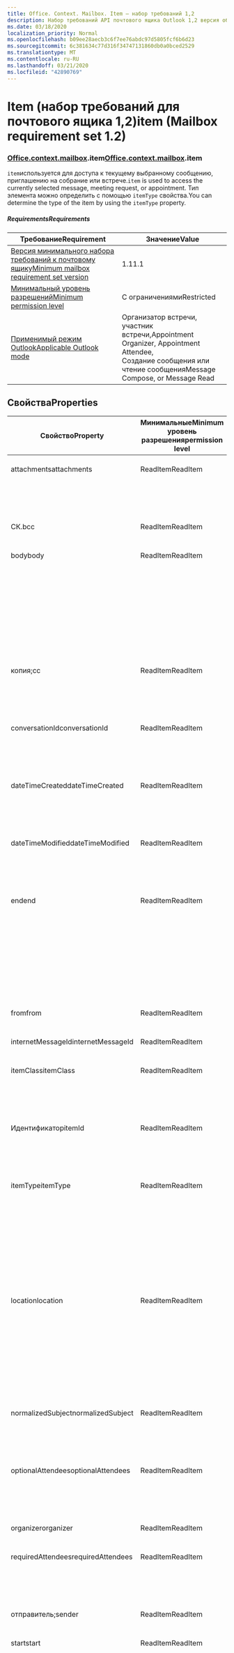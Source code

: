 ```yaml
---
title: Office. Context. Mailbox. Item — набор требований 1,2
description: Набор требований API почтового ящика Outlook 1,2 версия объектной модели элемента.
ms.date: 03/18/2020
localization_priority: Normal
ms.openlocfilehash: b09ee28aecb3c6f7ee76abdc97d5805fcf6b6d23
ms.sourcegitcommit: 6c381634c77d316f34747131860db0a0bced2529
ms.translationtype: MT
ms.contentlocale: ru-RU
ms.lasthandoff: 03/21/2020
ms.locfileid: "42890769"
---
```

# <a name="item-mailbox-requirement-set-12"></a><span data-ttu-id="65870-103">Item (набор требований для почтового ящика 1,2)</span><span class="sxs-lookup"><span data-stu-id="65870-103">item (Mailbox requirement set 1.2)</span></span>

### <a name="officecontextmailboxitem"></a><span data-ttu-id="65870-104">[Office](office.md)[.context](office.context.md)[.mailbox](office.context.mailbox.md).item</span><span class="sxs-lookup"><span data-stu-id="65870-104">[Office](office.md)[.context](office.context.md)[.mailbox](office.context.mailbox.md).item</span></span>

<span data-ttu-id="65870-105">`item`используется для доступа к текущему выбранному сообщению, приглашению на собрание или встрече.</span><span class="sxs-lookup"><span data-stu-id="65870-105">`item` is used to access the currently selected message, meeting request, or appointment.</span></span> <span data-ttu-id="65870-106">Тип элемента можно определить с помощью `itemType` свойства.</span><span class="sxs-lookup"><span data-stu-id="65870-106">You can determine the type of the item by using the `itemType` property.</span></span>

##### <a name="requirements"></a><span data-ttu-id="65870-107">Requirements</span><span class="sxs-lookup"><span data-stu-id="65870-107">Requirements</span></span>

|<span data-ttu-id="65870-108">Требование</span><span class="sxs-lookup"><span data-stu-id="65870-108">Requirement</span></span>|<span data-ttu-id="65870-109">Значение</span><span class="sxs-lookup"><span data-stu-id="65870-109">Value</span></span>|
|---|---|
|[<span data-ttu-id="65870-110">Версия минимального набора требований к почтовому ящику</span><span class="sxs-lookup"><span data-stu-id="65870-110">Minimum mailbox requirement set version</span></span>](../../requirement-sets/outlook-api-requirement-sets.md)|<span data-ttu-id="65870-111">1.1</span><span class="sxs-lookup"><span data-stu-id="65870-111">1.1</span></span>|
|[<span data-ttu-id="65870-112">Минимальный уровень разрешений</span><span class="sxs-lookup"><span data-stu-id="65870-112">Minimum permission level</span></span>](../../../outlook/understanding-outlook-add-in-permissions.md)|<span data-ttu-id="65870-113">С ограничениями</span><span class="sxs-lookup"><span data-stu-id="65870-113">Restricted</span></span>|
|[<span data-ttu-id="65870-114">Применимый режим Outlook</span><span class="sxs-lookup"><span data-stu-id="65870-114">Applicable Outlook mode</span></span>](../../../outlook/outlook-add-ins-overview.md#extension-points)|<span data-ttu-id="65870-115">Организатор встречи, участник встречи,</span><span class="sxs-lookup"><span data-stu-id="65870-115">Appointment Organizer, Appointment Attendee,</span></span><br><span data-ttu-id="65870-116">Создание сообщения или чтение сообщения</span><span class="sxs-lookup"><span data-stu-id="65870-116">Message Compose, or Message Read</span></span>|

## <a name="properties"></a><span data-ttu-id="65870-117">Свойства</span><span class="sxs-lookup"><span data-stu-id="65870-117">Properties</span></span>

| <span data-ttu-id="65870-118">Свойство</span><span class="sxs-lookup"><span data-stu-id="65870-118">Property</span></span> | <span data-ttu-id="65870-119">Минимальные</span><span class="sxs-lookup"><span data-stu-id="65870-119">Minimum</span></span><br><span data-ttu-id="65870-120">уровень разрешения</span><span class="sxs-lookup"><span data-stu-id="65870-120">permission level</span></span> | <span data-ttu-id="65870-121">Сведения по режиму</span><span class="sxs-lookup"><span data-stu-id="65870-121">Details by mode</span></span> | <span data-ttu-id="65870-122">Тип возвращаемых данных</span><span class="sxs-lookup"><span data-stu-id="65870-122">Return type</span></span> | <span data-ttu-id="65870-123">Минимальные</span><span class="sxs-lookup"><span data-stu-id="65870-123">Minimum</span></span><br><span data-ttu-id="65870-124">набор требований</span><span class="sxs-lookup"><span data-stu-id="65870-124">requirement set</span></span> |
|---|---|---|---|:---:|
| <span data-ttu-id="65870-125">attachments</span><span class="sxs-lookup"><span data-stu-id="65870-125">attachments</span></span> | <span data-ttu-id="65870-126">ReadItem</span><span class="sxs-lookup"><span data-stu-id="65870-126">ReadItem</span></span> | [<span data-ttu-id="65870-127">Участник встречи</span><span class="sxs-lookup"><span data-stu-id="65870-127">Appointment Attendee</span></span>](/javascript/api/outlook/office.appointmentread?view=outlook-js-1.2#attachments) | <span data-ttu-id="65870-128">Array.<[AttachmentDetails](/javascript/api/outlook/office.attachmentdetails)></span><span class="sxs-lookup"><span data-stu-id="65870-128">Array.<[AttachmentDetails](/javascript/api/outlook/office.attachmentdetails)></span></span> | [<span data-ttu-id="65870-129">1.1</span><span class="sxs-lookup"><span data-stu-id="65870-129">1.1</span></span>](../requirement-set-1.1/outlook-requirement-set-1.1.md) |
| | | [<span data-ttu-id="65870-130">Чтение сообщения</span><span class="sxs-lookup"><span data-stu-id="65870-130">Message Read</span></span>](/javascript/api/outlook/office.messageread?view=outlook-js-1.2#attachments) | <span data-ttu-id="65870-131">Array.<[AttachmentDetails](/javascript/api/outlook/office.attachmentdetails)></span><span class="sxs-lookup"><span data-stu-id="65870-131">Array.<[AttachmentDetails](/javascript/api/outlook/office.attachmentdetails)></span></span> | [<span data-ttu-id="65870-132">1.1</span><span class="sxs-lookup"><span data-stu-id="65870-132">1.1</span></span>](../requirement-set-1.1/outlook-requirement-set-1.1.md) |
| <span data-ttu-id="65870-133">СК.</span><span class="sxs-lookup"><span data-stu-id="65870-133">bcc</span></span> | <span data-ttu-id="65870-134">ReadItem</span><span class="sxs-lookup"><span data-stu-id="65870-134">ReadItem</span></span> | [<span data-ttu-id="65870-135">Создание сообщения</span><span class="sxs-lookup"><span data-stu-id="65870-135">Message Compose</span></span>](/javascript/api/outlook/office.messagecompose?view=outlook-js-1.2#bcc) | [<span data-ttu-id="65870-136">Получатели</span><span class="sxs-lookup"><span data-stu-id="65870-136">Recipients</span></span>](/javascript/api/outlook/office.recipients) | [<span data-ttu-id="65870-137">1.1</span><span class="sxs-lookup"><span data-stu-id="65870-137">1.1</span></span>](../requirement-set-1.1/outlook-requirement-set-1.1.md) |
| <span data-ttu-id="65870-138">body</span><span class="sxs-lookup"><span data-stu-id="65870-138">body</span></span> | <span data-ttu-id="65870-139">ReadItem</span><span class="sxs-lookup"><span data-stu-id="65870-139">ReadItem</span></span> | [<span data-ttu-id="65870-140">Организатор встречи</span><span class="sxs-lookup"><span data-stu-id="65870-140">Appointment Organizer</span></span>](/javascript/api/outlook/office.appointmentcompose?view=outlook-js-1.2#body) | [<span data-ttu-id="65870-141">Основной текст</span><span class="sxs-lookup"><span data-stu-id="65870-141">Body</span></span>](/javascript/api/outlook/office.body) | [<span data-ttu-id="65870-142">1.1</span><span class="sxs-lookup"><span data-stu-id="65870-142">1.1</span></span>](../requirement-set-1.1/outlook-requirement-set-1.1.md) |
| | | [<span data-ttu-id="65870-143">Участник встречи</span><span class="sxs-lookup"><span data-stu-id="65870-143">Appointment Attendee</span></span>](/javascript/api/outlook/office.appointmentread?view=outlook-js-1.2#body) | [<span data-ttu-id="65870-144">Основной текст</span><span class="sxs-lookup"><span data-stu-id="65870-144">Body</span></span>](/javascript/api/outlook/office.body) | [<span data-ttu-id="65870-145">1.1</span><span class="sxs-lookup"><span data-stu-id="65870-145">1.1</span></span>](../requirement-set-1.1/outlook-requirement-set-1.1.md) |
| | | [<span data-ttu-id="65870-146">Создание сообщения</span><span class="sxs-lookup"><span data-stu-id="65870-146">Message Compose</span></span>](/javascript/api/outlook/office.messagecompose?view=outlook-js-1.2#body) | [<span data-ttu-id="65870-147">Основной текст</span><span class="sxs-lookup"><span data-stu-id="65870-147">Body</span></span>](/javascript/api/outlook/office.body) | [<span data-ttu-id="65870-148">1.1</span><span class="sxs-lookup"><span data-stu-id="65870-148">1.1</span></span>](../requirement-set-1.1/outlook-requirement-set-1.1.md) |
| | | [<span data-ttu-id="65870-149">Чтение сообщения</span><span class="sxs-lookup"><span data-stu-id="65870-149">Message Read</span></span>](/javascript/api/outlook/office.messageread?view=outlook-js-1.2#body) | [<span data-ttu-id="65870-150">Основной текст</span><span class="sxs-lookup"><span data-stu-id="65870-150">Body</span></span>](/javascript/api/outlook/office.body) | [<span data-ttu-id="65870-151">1.1</span><span class="sxs-lookup"><span data-stu-id="65870-151">1.1</span></span>](../requirement-set-1.1/outlook-requirement-set-1.1.md) |
| <span data-ttu-id="65870-152">копия;</span><span class="sxs-lookup"><span data-stu-id="65870-152">cc</span></span> | <span data-ttu-id="65870-153">ReadItem</span><span class="sxs-lookup"><span data-stu-id="65870-153">ReadItem</span></span> | [<span data-ttu-id="65870-154">Создание сообщения</span><span class="sxs-lookup"><span data-stu-id="65870-154">Message Compose</span></span>](/javascript/api/outlook/office.messagecompose?view=outlook-js-1.2#cc) | [<span data-ttu-id="65870-155">Получатели</span><span class="sxs-lookup"><span data-stu-id="65870-155">Recipients</span></span>](/javascript/api/outlook/office.recipients) | [<span data-ttu-id="65870-156">1.1</span><span class="sxs-lookup"><span data-stu-id="65870-156">1.1</span></span>](../requirement-set-1.1/outlook-requirement-set-1.1.md) |
| | | [<span data-ttu-id="65870-157">Чтение сообщения</span><span class="sxs-lookup"><span data-stu-id="65870-157">Message Read</span></span>](/javascript/api/outlook/office.messageread?view=outlook-js-1.2#cc) | <span data-ttu-id="65870-158">Массив. <[EmailAddressDetails](/javascript/api/outlook/office.emailaddressdetails)></span><span class="sxs-lookup"><span data-stu-id="65870-158">Array.<[EmailAddressDetails](/javascript/api/outlook/office.emailaddressdetails)></span></span> | [<span data-ttu-id="65870-159">1.1</span><span class="sxs-lookup"><span data-stu-id="65870-159">1.1</span></span>](../requirement-set-1.1/outlook-requirement-set-1.1.md) |
| <span data-ttu-id="65870-160">conversationId</span><span class="sxs-lookup"><span data-stu-id="65870-160">conversationId</span></span> | <span data-ttu-id="65870-161">ReadItem</span><span class="sxs-lookup"><span data-stu-id="65870-161">ReadItem</span></span> | [<span data-ttu-id="65870-162">Создание сообщения</span><span class="sxs-lookup"><span data-stu-id="65870-162">Message Compose</span></span>](/javascript/api/outlook/office.messagecompose?view=outlook-js-1.2#conversationid) | <span data-ttu-id="65870-163">Строка</span><span class="sxs-lookup"><span data-stu-id="65870-163">String</span></span> | [<span data-ttu-id="65870-164">1.1</span><span class="sxs-lookup"><span data-stu-id="65870-164">1.1</span></span>](../requirement-set-1.1/outlook-requirement-set-1.1.md) |
| | | [<span data-ttu-id="65870-165">Чтение сообщения</span><span class="sxs-lookup"><span data-stu-id="65870-165">Message Read</span></span>](/javascript/api/outlook/office.messageread?view=outlook-js-1.2#conversationid) | <span data-ttu-id="65870-166">Строка</span><span class="sxs-lookup"><span data-stu-id="65870-166">String</span></span> | [<span data-ttu-id="65870-167">1.1</span><span class="sxs-lookup"><span data-stu-id="65870-167">1.1</span></span>](../requirement-set-1.1/outlook-requirement-set-1.1.md) |
| <span data-ttu-id="65870-168">dateTimeCreated</span><span class="sxs-lookup"><span data-stu-id="65870-168">dateTimeCreated</span></span> | <span data-ttu-id="65870-169">ReadItem</span><span class="sxs-lookup"><span data-stu-id="65870-169">ReadItem</span></span> | [<span data-ttu-id="65870-170">Участник встречи</span><span class="sxs-lookup"><span data-stu-id="65870-170">Appointment Attendee</span></span>](/javascript/api/outlook/office.appointmentread?view=outlook-js-1.2#datetimecreated) | <span data-ttu-id="65870-171">Дата</span><span class="sxs-lookup"><span data-stu-id="65870-171">Date</span></span> | [<span data-ttu-id="65870-172">1.1</span><span class="sxs-lookup"><span data-stu-id="65870-172">1.1</span></span>](../requirement-set-1.1/outlook-requirement-set-1.1.md) |
| | | [<span data-ttu-id="65870-173">Чтение сообщения</span><span class="sxs-lookup"><span data-stu-id="65870-173">Message Read</span></span>](/javascript/api/outlook/office.messageread?view=outlook-js-1.2#datetimecreated) | <span data-ttu-id="65870-174">Дата</span><span class="sxs-lookup"><span data-stu-id="65870-174">Date</span></span> | [<span data-ttu-id="65870-175">1.1</span><span class="sxs-lookup"><span data-stu-id="65870-175">1.1</span></span>](../requirement-set-1.1/outlook-requirement-set-1.1.md) |
| <span data-ttu-id="65870-176">dateTimeModified</span><span class="sxs-lookup"><span data-stu-id="65870-176">dateTimeModified</span></span> | <span data-ttu-id="65870-177">ReadItem</span><span class="sxs-lookup"><span data-stu-id="65870-177">ReadItem</span></span> | [<span data-ttu-id="65870-178">Участник встречи</span><span class="sxs-lookup"><span data-stu-id="65870-178">Appointment Attendee</span></span>](/javascript/api/outlook/office.appointmentread?view=outlook-js-1.2#datetimemodified) | <span data-ttu-id="65870-179">Дата</span><span class="sxs-lookup"><span data-stu-id="65870-179">Date</span></span> | [<span data-ttu-id="65870-180">1.1</span><span class="sxs-lookup"><span data-stu-id="65870-180">1.1</span></span>](../requirement-set-1.1/outlook-requirement-set-1.1.md) |
| | | [<span data-ttu-id="65870-181">Чтение сообщения</span><span class="sxs-lookup"><span data-stu-id="65870-181">Message Read</span></span>](/javascript/api/outlook/office.messageread?view=outlook-js-1.2#datetimemodified) | <span data-ttu-id="65870-182">Дата</span><span class="sxs-lookup"><span data-stu-id="65870-182">Date</span></span> | [<span data-ttu-id="65870-183">1.1</span><span class="sxs-lookup"><span data-stu-id="65870-183">1.1</span></span>](../requirement-set-1.1/outlook-requirement-set-1.1.md) |
| <span data-ttu-id="65870-184">end</span><span class="sxs-lookup"><span data-stu-id="65870-184">end</span></span> | <span data-ttu-id="65870-185">ReadItem</span><span class="sxs-lookup"><span data-stu-id="65870-185">ReadItem</span></span> | [<span data-ttu-id="65870-186">Организатор встречи</span><span class="sxs-lookup"><span data-stu-id="65870-186">Appointment Organizer</span></span>](/javascript/api/outlook/office.appointmentcompose?view=outlook-js-1.2#end) | [<span data-ttu-id="65870-187">Time</span><span class="sxs-lookup"><span data-stu-id="65870-187">Time</span></span>](/javascript/api/outlook/office.time) | [<span data-ttu-id="65870-188">1.1</span><span class="sxs-lookup"><span data-stu-id="65870-188">1.1</span></span>](../requirement-set-1.1/outlook-requirement-set-1.1.md) |
| | | [<span data-ttu-id="65870-189">Участник встречи</span><span class="sxs-lookup"><span data-stu-id="65870-189">Appointment Attendee</span></span>](/javascript/api/outlook/office.appointmentread?view=outlook-js-1.2#end) | <span data-ttu-id="65870-190">Дата</span><span class="sxs-lookup"><span data-stu-id="65870-190">Date</span></span> | [<span data-ttu-id="65870-191">1.1</span><span class="sxs-lookup"><span data-stu-id="65870-191">1.1</span></span>](../requirement-set-1.1/outlook-requirement-set-1.1.md) |
| | | [<span data-ttu-id="65870-192">Чтение сообщения</span><span class="sxs-lookup"><span data-stu-id="65870-192">Message Read</span></span>](/javascript/api/outlook/office.messageread?view=outlook-js-1.2#end)<br><span data-ttu-id="65870-193">(Приглашение на собрание)</span><span class="sxs-lookup"><span data-stu-id="65870-193">(Meeting Request)</span></span> | <span data-ttu-id="65870-194">Дата</span><span class="sxs-lookup"><span data-stu-id="65870-194">Date</span></span> | [<span data-ttu-id="65870-195">1.1</span><span class="sxs-lookup"><span data-stu-id="65870-195">1.1</span></span>](../requirement-set-1.1/outlook-requirement-set-1.1.md) |
| <span data-ttu-id="65870-196">from</span><span class="sxs-lookup"><span data-stu-id="65870-196">from</span></span> | <span data-ttu-id="65870-197">ReadItem</span><span class="sxs-lookup"><span data-stu-id="65870-197">ReadItem</span></span> | [<span data-ttu-id="65870-198">Чтение сообщения</span><span class="sxs-lookup"><span data-stu-id="65870-198">Message Read</span></span>](/javascript/api/outlook/office.messageread?view=outlook-js-1.2#from) | [<span data-ttu-id="65870-199">EmailAddressDetails</span><span class="sxs-lookup"><span data-stu-id="65870-199">EmailAddressDetails</span></span>](/javascript/api/outlook/office.emailaddressdetails) | [<span data-ttu-id="65870-200">1.1</span><span class="sxs-lookup"><span data-stu-id="65870-200">1.1</span></span>](../requirement-set-1.1/outlook-requirement-set-1.1.md) |
| <span data-ttu-id="65870-201">internetMessageId</span><span class="sxs-lookup"><span data-stu-id="65870-201">internetMessageId</span></span> | <span data-ttu-id="65870-202">ReadItem</span><span class="sxs-lookup"><span data-stu-id="65870-202">ReadItem</span></span> | [<span data-ttu-id="65870-203">Чтение сообщения</span><span class="sxs-lookup"><span data-stu-id="65870-203">Message Read</span></span>](/javascript/api/outlook/office.messageread?view=outlook-js-1.2#internetmessageid) | <span data-ttu-id="65870-204">Строка</span><span class="sxs-lookup"><span data-stu-id="65870-204">String</span></span> | [<span data-ttu-id="65870-205">1.1</span><span class="sxs-lookup"><span data-stu-id="65870-205">1.1</span></span>](../requirement-set-1.1/outlook-requirement-set-1.1.md) |
| <span data-ttu-id="65870-206">itemClass</span><span class="sxs-lookup"><span data-stu-id="65870-206">itemClass</span></span> | <span data-ttu-id="65870-207">ReadItem</span><span class="sxs-lookup"><span data-stu-id="65870-207">ReadItem</span></span> | [<span data-ttu-id="65870-208">Участник встречи</span><span class="sxs-lookup"><span data-stu-id="65870-208">Appointment Attendee</span></span>](/javascript/api/outlook/office.appointmentread?view=outlook-js-1.2#itemclass) | <span data-ttu-id="65870-209">Строка</span><span class="sxs-lookup"><span data-stu-id="65870-209">String</span></span> | [<span data-ttu-id="65870-210">1.1</span><span class="sxs-lookup"><span data-stu-id="65870-210">1.1</span></span>](../requirement-set-1.1/outlook-requirement-set-1.1.md) |
| | | [<span data-ttu-id="65870-211">Чтение сообщения</span><span class="sxs-lookup"><span data-stu-id="65870-211">Message Read</span></span>](/javascript/api/outlook/office.messageread?view=outlook-js-1.2#itemclass) | <span data-ttu-id="65870-212">Строка</span><span class="sxs-lookup"><span data-stu-id="65870-212">String</span></span> | [<span data-ttu-id="65870-213">1.1</span><span class="sxs-lookup"><span data-stu-id="65870-213">1.1</span></span>](../requirement-set-1.1/outlook-requirement-set-1.1.md) |
| <span data-ttu-id="65870-214">Идентификатор</span><span class="sxs-lookup"><span data-stu-id="65870-214">itemId</span></span> | <span data-ttu-id="65870-215">ReadItem</span><span class="sxs-lookup"><span data-stu-id="65870-215">ReadItem</span></span> | [<span data-ttu-id="65870-216">Участник встречи</span><span class="sxs-lookup"><span data-stu-id="65870-216">Appointment Attendee</span></span>](/javascript/api/outlook/office.appointmentread?view=outlook-js-1.2#itemid) | <span data-ttu-id="65870-217">Строка</span><span class="sxs-lookup"><span data-stu-id="65870-217">String</span></span> | [<span data-ttu-id="65870-218">1.1</span><span class="sxs-lookup"><span data-stu-id="65870-218">1.1</span></span>](../requirement-set-1.1/outlook-requirement-set-1.1.md) |
| | | [<span data-ttu-id="65870-219">Чтение сообщения</span><span class="sxs-lookup"><span data-stu-id="65870-219">Message Read</span></span>](/javascript/api/outlook/office.messageread?view=outlook-js-1.2#itemid) | <span data-ttu-id="65870-220">Строка</span><span class="sxs-lookup"><span data-stu-id="65870-220">String</span></span> | [<span data-ttu-id="65870-221">1.1</span><span class="sxs-lookup"><span data-stu-id="65870-221">1.1</span></span>](../requirement-set-1.1/outlook-requirement-set-1.1.md) |
| <span data-ttu-id="65870-222">itemType</span><span class="sxs-lookup"><span data-stu-id="65870-222">itemType</span></span> | <span data-ttu-id="65870-223">ReadItem</span><span class="sxs-lookup"><span data-stu-id="65870-223">ReadItem</span></span> | [<span data-ttu-id="65870-224">Организатор встречи</span><span class="sxs-lookup"><span data-stu-id="65870-224">Appointment Organizer</span></span>](/javascript/api/outlook/office.appointmentcompose?view=outlook-js-1.2#itemtype) | [<span data-ttu-id="65870-225">MailboxEnums. ItemType</span><span class="sxs-lookup"><span data-stu-id="65870-225">MailboxEnums.ItemType</span></span>](/javascript/api/outlook/office.mailboxenums.itemtype) | [<span data-ttu-id="65870-226">1.1</span><span class="sxs-lookup"><span data-stu-id="65870-226">1.1</span></span>](../requirement-set-1.1/outlook-requirement-set-1.1.md) |
| | | [<span data-ttu-id="65870-227">Участник встречи</span><span class="sxs-lookup"><span data-stu-id="65870-227">Appointment Attendee</span></span>](/javascript/api/outlook/office.appointmentread?view=outlook-js-1.2#itemtype) | [<span data-ttu-id="65870-228">MailboxEnums. ItemType</span><span class="sxs-lookup"><span data-stu-id="65870-228">MailboxEnums.ItemType</span></span>](/javascript/api/outlook/office.mailboxenums.itemtype) | [<span data-ttu-id="65870-229">1.1</span><span class="sxs-lookup"><span data-stu-id="65870-229">1.1</span></span>](../requirement-set-1.1/outlook-requirement-set-1.1.md) |
| | | [<span data-ttu-id="65870-230">Создание сообщения</span><span class="sxs-lookup"><span data-stu-id="65870-230">Message Compose</span></span>](/javascript/api/outlook/office.messagecompose?view=outlook-js-1.2#itemtype) | [<span data-ttu-id="65870-231">MailboxEnums. ItemType</span><span class="sxs-lookup"><span data-stu-id="65870-231">MailboxEnums.ItemType</span></span>](/javascript/api/outlook/office.mailboxenums.itemtype) | [<span data-ttu-id="65870-232">1.1</span><span class="sxs-lookup"><span data-stu-id="65870-232">1.1</span></span>](../requirement-set-1.1/outlook-requirement-set-1.1.md) |
| | | [<span data-ttu-id="65870-233">Чтение сообщения</span><span class="sxs-lookup"><span data-stu-id="65870-233">Message Read</span></span>](/javascript/api/outlook/office.messageread?view=outlook-js-1.2#itemtype) | [<span data-ttu-id="65870-234">MailboxEnums. ItemType</span><span class="sxs-lookup"><span data-stu-id="65870-234">MailboxEnums.ItemType</span></span>](/javascript/api/outlook/office.mailboxenums.itemtype) | [<span data-ttu-id="65870-235">1.1</span><span class="sxs-lookup"><span data-stu-id="65870-235">1.1</span></span>](../requirement-set-1.1/outlook-requirement-set-1.1.md) |
| <span data-ttu-id="65870-236">location</span><span class="sxs-lookup"><span data-stu-id="65870-236">location</span></span> | <span data-ttu-id="65870-237">ReadItem</span><span class="sxs-lookup"><span data-stu-id="65870-237">ReadItem</span></span> | [<span data-ttu-id="65870-238">Организатор встречи</span><span class="sxs-lookup"><span data-stu-id="65870-238">Appointment Organizer</span></span>](/javascript/api/outlook/office.appointmentcompose?view=outlook-js-1.2#location) | [<span data-ttu-id="65870-239">Location</span><span class="sxs-lookup"><span data-stu-id="65870-239">Location</span></span>](/javascript/api/outlook/office.location) | [<span data-ttu-id="65870-240">1.1</span><span class="sxs-lookup"><span data-stu-id="65870-240">1.1</span></span>](../requirement-set-1.1/outlook-requirement-set-1.1.md) |
| | | [<span data-ttu-id="65870-241">Участник встречи</span><span class="sxs-lookup"><span data-stu-id="65870-241">Appointment Attendee</span></span>](/javascript/api/outlook/office.appointmentread?view=outlook-js-1.2#location) | <span data-ttu-id="65870-242">Строка</span><span class="sxs-lookup"><span data-stu-id="65870-242">String</span></span> | [<span data-ttu-id="65870-243">1.1</span><span class="sxs-lookup"><span data-stu-id="65870-243">1.1</span></span>](../requirement-set-1.1/outlook-requirement-set-1.1.md) |
| | | [<span data-ttu-id="65870-244">Чтение сообщения</span><span class="sxs-lookup"><span data-stu-id="65870-244">Message Read</span></span>](/javascript/api/outlook/office.messageread?view=outlook-js-1.2#location)<br><span data-ttu-id="65870-245">(Приглашение на собрание)</span><span class="sxs-lookup"><span data-stu-id="65870-245">(Meeting Request)</span></span> | <span data-ttu-id="65870-246">Строка</span><span class="sxs-lookup"><span data-stu-id="65870-246">String</span></span> | [<span data-ttu-id="65870-247">1.1</span><span class="sxs-lookup"><span data-stu-id="65870-247">1.1</span></span>](../requirement-set-1.1/outlook-requirement-set-1.1.md) |
| <span data-ttu-id="65870-248">normalizedSubject</span><span class="sxs-lookup"><span data-stu-id="65870-248">normalizedSubject</span></span> | <span data-ttu-id="65870-249">ReadItem</span><span class="sxs-lookup"><span data-stu-id="65870-249">ReadItem</span></span> | [<span data-ttu-id="65870-250">Участник встречи</span><span class="sxs-lookup"><span data-stu-id="65870-250">Appointment Attendee</span></span>](/javascript/api/outlook/office.appointmentread?view=outlook-js-1.2#normalizedsubject) | <span data-ttu-id="65870-251">Строка</span><span class="sxs-lookup"><span data-stu-id="65870-251">String</span></span> | [<span data-ttu-id="65870-252">1.1</span><span class="sxs-lookup"><span data-stu-id="65870-252">1.1</span></span>](../requirement-set-1.1/outlook-requirement-set-1.1.md) |
| | | [<span data-ttu-id="65870-253">Чтение сообщения</span><span class="sxs-lookup"><span data-stu-id="65870-253">Message Read</span></span>](/javascript/api/outlook/office.messageread?view=outlook-js-1.2#normalizedsubject) | <span data-ttu-id="65870-254">Строка</span><span class="sxs-lookup"><span data-stu-id="65870-254">String</span></span> | [<span data-ttu-id="65870-255">1.1</span><span class="sxs-lookup"><span data-stu-id="65870-255">1.1</span></span>](../requirement-set-1.1/outlook-requirement-set-1.1.md) |
| <span data-ttu-id="65870-256">optionalAttendees</span><span class="sxs-lookup"><span data-stu-id="65870-256">optionalAttendees</span></span> | <span data-ttu-id="65870-257">ReadItem</span><span class="sxs-lookup"><span data-stu-id="65870-257">ReadItem</span></span> | [<span data-ttu-id="65870-258">Организатор встречи</span><span class="sxs-lookup"><span data-stu-id="65870-258">Appointment Organizer</span></span>](/javascript/api/outlook/office.appointmentcompose?view=outlook-js-1.2#optionalattendees) | [<span data-ttu-id="65870-259">Получатели</span><span class="sxs-lookup"><span data-stu-id="65870-259">Recipients</span></span>](/javascript/api/outlook/office.recipients) | [<span data-ttu-id="65870-260">1.1</span><span class="sxs-lookup"><span data-stu-id="65870-260">1.1</span></span>](../requirement-set-1.1/outlook-requirement-set-1.1.md) |
| | | [<span data-ttu-id="65870-261">Участник встречи</span><span class="sxs-lookup"><span data-stu-id="65870-261">Appointment Attendee</span></span>](/javascript/api/outlook/office.appointmentread?view=outlook-js-1.2#optionalattendees) | <span data-ttu-id="65870-262">Массив. <[EmailAddressDetails](/javascript/api/outlook/office.emailaddressdetails)></span><span class="sxs-lookup"><span data-stu-id="65870-262">Array.<[EmailAddressDetails](/javascript/api/outlook/office.emailaddressdetails)></span></span> | [<span data-ttu-id="65870-263">1.1</span><span class="sxs-lookup"><span data-stu-id="65870-263">1.1</span></span>](../requirement-set-1.1/outlook-requirement-set-1.1.md) |
| <span data-ttu-id="65870-264">organizer</span><span class="sxs-lookup"><span data-stu-id="65870-264">organizer</span></span> | <span data-ttu-id="65870-265">ReadItem</span><span class="sxs-lookup"><span data-stu-id="65870-265">ReadItem</span></span> | [<span data-ttu-id="65870-266">Участник встречи</span><span class="sxs-lookup"><span data-stu-id="65870-266">Appointment Attendee</span></span>](/javascript/api/outlook/office.appointmentread?view=outlook-js-1.2#organizer) | [<span data-ttu-id="65870-267">EmailAddressDetails</span><span class="sxs-lookup"><span data-stu-id="65870-267">EmailAddressDetails</span></span>](/javascript/api/outlook/office.emailaddressdetails) | [<span data-ttu-id="65870-268">1.1</span><span class="sxs-lookup"><span data-stu-id="65870-268">1.1</span></span>](../requirement-set-1.1/outlook-requirement-set-1.1.md) |
| <span data-ttu-id="65870-269">requiredAttendees</span><span class="sxs-lookup"><span data-stu-id="65870-269">requiredAttendees</span></span> | <span data-ttu-id="65870-270">ReadItem</span><span class="sxs-lookup"><span data-stu-id="65870-270">ReadItem</span></span> | [<span data-ttu-id="65870-271">Организатор встречи</span><span class="sxs-lookup"><span data-stu-id="65870-271">Appointment Organizer</span></span>](/javascript/api/outlook/office.appointmentcompose?view=outlook-js-1.2#requiredattendees) | [<span data-ttu-id="65870-272">Получатели</span><span class="sxs-lookup"><span data-stu-id="65870-272">Recipients</span></span>](/javascript/api/outlook/office.recipients) | [<span data-ttu-id="65870-273">1.1</span><span class="sxs-lookup"><span data-stu-id="65870-273">1.1</span></span>](../requirement-set-1.1/outlook-requirement-set-1.1.md) |
| | | [<span data-ttu-id="65870-274">Участник встречи</span><span class="sxs-lookup"><span data-stu-id="65870-274">Appointment Attendee</span></span>](/javascript/api/outlook/office.appointmentread?view=outlook-js-1.2#requiredattendees) | <span data-ttu-id="65870-275">Массив. <[EmailAddressDetails](/javascript/api/outlook/office.emailaddressdetails)></span><span class="sxs-lookup"><span data-stu-id="65870-275">Array.<[EmailAddressDetails](/javascript/api/outlook/office.emailaddressdetails)></span></span> | [<span data-ttu-id="65870-276">1.1</span><span class="sxs-lookup"><span data-stu-id="65870-276">1.1</span></span>](../requirement-set-1.1/outlook-requirement-set-1.1.md) |
| <span data-ttu-id="65870-277">отправитель;</span><span class="sxs-lookup"><span data-stu-id="65870-277">sender</span></span> | <span data-ttu-id="65870-278">ReadItem</span><span class="sxs-lookup"><span data-stu-id="65870-278">ReadItem</span></span> | [<span data-ttu-id="65870-279">Чтение сообщения</span><span class="sxs-lookup"><span data-stu-id="65870-279">Message Read</span></span>](/javascript/api/outlook/office.messageread?view=outlook-js-1.2#sender) | [<span data-ttu-id="65870-280">EmailAddressDetails</span><span class="sxs-lookup"><span data-stu-id="65870-280">EmailAddressDetails</span></span>](/javascript/api/outlook/office.emailaddressdetails) | [<span data-ttu-id="65870-281">1.1</span><span class="sxs-lookup"><span data-stu-id="65870-281">1.1</span></span>](../requirement-set-1.1/outlook-requirement-set-1.1.md) |
| <span data-ttu-id="65870-282">start</span><span class="sxs-lookup"><span data-stu-id="65870-282">start</span></span> | <span data-ttu-id="65870-283">ReadItem</span><span class="sxs-lookup"><span data-stu-id="65870-283">ReadItem</span></span> | [<span data-ttu-id="65870-284">Организатор встречи</span><span class="sxs-lookup"><span data-stu-id="65870-284">Appointment Organizer</span></span>](/javascript/api/outlook/office.appointmentcompose?view=outlook-js-1.2#start) | [<span data-ttu-id="65870-285">Time</span><span class="sxs-lookup"><span data-stu-id="65870-285">Time</span></span>](/javascript/api/outlook/office.time) | [<span data-ttu-id="65870-286">1.1</span><span class="sxs-lookup"><span data-stu-id="65870-286">1.1</span></span>](../requirement-set-1.1/outlook-requirement-set-1.1.md) |
| | | [<span data-ttu-id="65870-287">Участник встречи</span><span class="sxs-lookup"><span data-stu-id="65870-287">Appointment Attendee</span></span>](/javascript/api/outlook/office.appointmentread?view=outlook-js-1.2#start) | <span data-ttu-id="65870-288">Дата</span><span class="sxs-lookup"><span data-stu-id="65870-288">Date</span></span> | [<span data-ttu-id="65870-289">1.1</span><span class="sxs-lookup"><span data-stu-id="65870-289">1.1</span></span>](../requirement-set-1.1/outlook-requirement-set-1.1.md) |
| | | [<span data-ttu-id="65870-290">Чтение сообщения</span><span class="sxs-lookup"><span data-stu-id="65870-290">Message Read</span></span>](/javascript/api/outlook/office.messageread?view=outlook-js-1.2#start)<br><span data-ttu-id="65870-291">(Приглашение на собрание)</span><span class="sxs-lookup"><span data-stu-id="65870-291">(Meeting Request)</span></span> | <span data-ttu-id="65870-292">Дата</span><span class="sxs-lookup"><span data-stu-id="65870-292">Date</span></span> | [<span data-ttu-id="65870-293">1.1</span><span class="sxs-lookup"><span data-stu-id="65870-293">1.1</span></span>](../requirement-set-1.1/outlook-requirement-set-1.1.md) |
| <span data-ttu-id="65870-294">subject</span><span class="sxs-lookup"><span data-stu-id="65870-294">subject</span></span> | <span data-ttu-id="65870-295">ReadItem</span><span class="sxs-lookup"><span data-stu-id="65870-295">ReadItem</span></span> | [<span data-ttu-id="65870-296">Организатор встречи</span><span class="sxs-lookup"><span data-stu-id="65870-296">Appointment Organizer</span></span>](/javascript/api/outlook/office.appointmentcompose?view=outlook-js-1.2#subject) | [<span data-ttu-id="65870-297">Тема</span><span class="sxs-lookup"><span data-stu-id="65870-297">Subject</span></span>](/javascript/api/outlook/office.subject) | [<span data-ttu-id="65870-298">1.1</span><span class="sxs-lookup"><span data-stu-id="65870-298">1.1</span></span>](../requirement-set-1.1/outlook-requirement-set-1.1.md) |
| | | [<span data-ttu-id="65870-299">Участник встречи</span><span class="sxs-lookup"><span data-stu-id="65870-299">Appointment Attendee</span></span>](/javascript/api/outlook/office.appointmentread?view=outlook-js-1.2#subject) | <span data-ttu-id="65870-300">Строка</span><span class="sxs-lookup"><span data-stu-id="65870-300">String</span></span> | [<span data-ttu-id="65870-301">1.1</span><span class="sxs-lookup"><span data-stu-id="65870-301">1.1</span></span>](../requirement-set-1.1/outlook-requirement-set-1.1.md) |
| | | [<span data-ttu-id="65870-302">Создание сообщения</span><span class="sxs-lookup"><span data-stu-id="65870-302">Message Compose</span></span>](/javascript/api/outlook/office.messagecompose?view=outlook-js-1.2#subject) | [<span data-ttu-id="65870-303">Тема</span><span class="sxs-lookup"><span data-stu-id="65870-303">Subject</span></span>](/javascript/api/outlook/office.subject) | [<span data-ttu-id="65870-304">1.1</span><span class="sxs-lookup"><span data-stu-id="65870-304">1.1</span></span>](../requirement-set-1.1/outlook-requirement-set-1.1.md) |
| | | [<span data-ttu-id="65870-305">Чтение сообщения</span><span class="sxs-lookup"><span data-stu-id="65870-305">Message Read</span></span>](/javascript/api/outlook/office.messageread?view=outlook-js-1.2#subject) | <span data-ttu-id="65870-306">Строка</span><span class="sxs-lookup"><span data-stu-id="65870-306">String</span></span> | [<span data-ttu-id="65870-307">1.1</span><span class="sxs-lookup"><span data-stu-id="65870-307">1.1</span></span>](../requirement-set-1.1/outlook-requirement-set-1.1.md) |
| <span data-ttu-id="65870-308">to</span><span class="sxs-lookup"><span data-stu-id="65870-308">to</span></span> | <span data-ttu-id="65870-309">ReadItem</span><span class="sxs-lookup"><span data-stu-id="65870-309">ReadItem</span></span> | [<span data-ttu-id="65870-310">Создание сообщения</span><span class="sxs-lookup"><span data-stu-id="65870-310">Message Compose</span></span>](/javascript/api/outlook/office.messagecompose?view=outlook-js-1.2#to) | [<span data-ttu-id="65870-311">Получатели</span><span class="sxs-lookup"><span data-stu-id="65870-311">Recipients</span></span>](/javascript/api/outlook/office.recipients) | [<span data-ttu-id="65870-312">1.1</span><span class="sxs-lookup"><span data-stu-id="65870-312">1.1</span></span>](../requirement-set-1.1/outlook-requirement-set-1.1.md) |
| | | [<span data-ttu-id="65870-313">Чтение сообщения</span><span class="sxs-lookup"><span data-stu-id="65870-313">Message Read</span></span>](/javascript/api/outlook/office.messageread?view=outlook-js-1.2#to) | <span data-ttu-id="65870-314">Массив. <[EmailAddressDetails](/javascript/api/outlook/office.emailaddressdetails)></span><span class="sxs-lookup"><span data-stu-id="65870-314">Array.<[EmailAddressDetails](/javascript/api/outlook/office.emailaddressdetails)></span></span> | [<span data-ttu-id="65870-315">1.1</span><span class="sxs-lookup"><span data-stu-id="65870-315">1.1</span></span>](../requirement-set-1.1/outlook-requirement-set-1.1.md) |

## <a name="methods"></a><span data-ttu-id="65870-316">Методы</span><span class="sxs-lookup"><span data-stu-id="65870-316">Methods</span></span>

| <span data-ttu-id="65870-317">Метод</span><span class="sxs-lookup"><span data-stu-id="65870-317">Method</span></span> | <span data-ttu-id="65870-318">Минимальные</span><span class="sxs-lookup"><span data-stu-id="65870-318">Minimum</span></span><br><span data-ttu-id="65870-319">уровень разрешения</span><span class="sxs-lookup"><span data-stu-id="65870-319">permission level</span></span> | <span data-ttu-id="65870-320">Сведения по режиму</span><span class="sxs-lookup"><span data-stu-id="65870-320">Details by mode</span></span> | <span data-ttu-id="65870-321">Минимальные</span><span class="sxs-lookup"><span data-stu-id="65870-321">Minimum</span></span><br><span data-ttu-id="65870-322">набор требований</span><span class="sxs-lookup"><span data-stu-id="65870-322">requirement set</span></span> |
|---|---|---|:---:|
| <span data-ttu-id="65870-323">addFileAttachmentAsync(uri, attachmentName, [options], [callback])</span><span class="sxs-lookup"><span data-stu-id="65870-323">addFileAttachmentAsync(uri, attachmentName, [options], [callback])</span></span> | <span data-ttu-id="65870-324">ReadWriteItem</span><span class="sxs-lookup"><span data-stu-id="65870-324">ReadWriteItem</span></span> | [<span data-ttu-id="65870-325">Организатор встречи</span><span class="sxs-lookup"><span data-stu-id="65870-325">Appointment Organizer</span></span>](/javascript/api/outlook/office.appointmentcompose?view=outlook-js-1.2#addfileattachmentasync-uri--attachmentname--options--callback-) | [<span data-ttu-id="65870-326">1.1</span><span class="sxs-lookup"><span data-stu-id="65870-326">1.1</span></span>](../requirement-set-1.1/outlook-requirement-set-1.1.md) |
| | | [<span data-ttu-id="65870-327">Создание сообщения</span><span class="sxs-lookup"><span data-stu-id="65870-327">Message Compose</span></span>](/javascript/api/outlook/office.messagecompose?view=outlook-js-1.2#addfileattachmentasync-uri--attachmentname--options--callback-) | [<span data-ttu-id="65870-328">1.1</span><span class="sxs-lookup"><span data-stu-id="65870-328">1.1</span></span>](../requirement-set-1.1/outlook-requirement-set-1.1.md) |
| <span data-ttu-id="65870-329">addItemAttachmentAsync(itemId, attachmentName, [options], [callback])</span><span class="sxs-lookup"><span data-stu-id="65870-329">addItemAttachmentAsync(itemId, attachmentName, [options], [callback])</span></span> | <span data-ttu-id="65870-330">ReadWriteItem</span><span class="sxs-lookup"><span data-stu-id="65870-330">ReadWriteItem</span></span> | [<span data-ttu-id="65870-331">Организатор встречи</span><span class="sxs-lookup"><span data-stu-id="65870-331">Appointment Organizer</span></span>](/javascript/api/outlook/office.appointmentcompose?view=outlook-js-1.2#additemattachmentasync-itemid--attachmentname--options--callback-) | [<span data-ttu-id="65870-332">1.1</span><span class="sxs-lookup"><span data-stu-id="65870-332">1.1</span></span>](../requirement-set-1.1/outlook-requirement-set-1.1.md) |
| | | [<span data-ttu-id="65870-333">Создание сообщения</span><span class="sxs-lookup"><span data-stu-id="65870-333">Message Compose</span></span>](/javascript/api/outlook/office.messagecompose?view=outlook-js-1.2#additemattachmentasync-itemid--attachmentname--options--callback-) | [<span data-ttu-id="65870-334">1.1</span><span class="sxs-lookup"><span data-stu-id="65870-334">1.1</span></span>](../requirement-set-1.1/outlook-requirement-set-1.1.md) |
| <span data-ttu-id="65870-335">displayReplyAllForm(formData)</span><span class="sxs-lookup"><span data-stu-id="65870-335">displayReplyAllForm(formData)</span></span> | <span data-ttu-id="65870-336">ReadItem</span><span class="sxs-lookup"><span data-stu-id="65870-336">ReadItem</span></span> | [<span data-ttu-id="65870-337">Участник встречи</span><span class="sxs-lookup"><span data-stu-id="65870-337">Appointment Attendee</span></span>](/javascript/api/outlook/office.appointmentread?view=outlook-js-1.2#displayreplyallform-formdata-) | [<span data-ttu-id="65870-338">1.1</span><span class="sxs-lookup"><span data-stu-id="65870-338">1.1</span></span>](../requirement-set-1.1/outlook-requirement-set-1.1.md) |
| | | [<span data-ttu-id="65870-339">Чтение сообщения</span><span class="sxs-lookup"><span data-stu-id="65870-339">Message Read</span></span>](/javascript/api/outlook/office.messageread?view=outlook-js-1.2#displayreplyallform-formdata-) | [<span data-ttu-id="65870-340">1.1</span><span class="sxs-lookup"><span data-stu-id="65870-340">1.1</span></span>](../requirement-set-1.1/outlook-requirement-set-1.1.md) |
| <span data-ttu-id="65870-341">displayReplyForm(formData)</span><span class="sxs-lookup"><span data-stu-id="65870-341">displayReplyForm(formData)</span></span> | <span data-ttu-id="65870-342">ReadItem</span><span class="sxs-lookup"><span data-stu-id="65870-342">ReadItem</span></span> | [<span data-ttu-id="65870-343">Участник встречи</span><span class="sxs-lookup"><span data-stu-id="65870-343">Appointment Attendee</span></span>](/javascript/api/outlook/office.appointmentread?view=outlook-js-1.2#displayreplyform-formdata-) | [<span data-ttu-id="65870-344">1.1</span><span class="sxs-lookup"><span data-stu-id="65870-344">1.1</span></span>](../requirement-set-1.1/outlook-requirement-set-1.1.md) |
| | | [<span data-ttu-id="65870-345">Чтение сообщения</span><span class="sxs-lookup"><span data-stu-id="65870-345">Message Read</span></span>](/javascript/api/outlook/office.messageread?view=outlook-js-1.2#displayreplyform-formdata-) | [<span data-ttu-id="65870-346">1.1</span><span class="sxs-lookup"><span data-stu-id="65870-346">1.1</span></span>](../requirement-set-1.1/outlook-requirement-set-1.1.md) |
| <span data-ttu-id="65870-347">Entities ()</span><span class="sxs-lookup"><span data-stu-id="65870-347">getEntities()</span></span> | <span data-ttu-id="65870-348">ReadItem</span><span class="sxs-lookup"><span data-stu-id="65870-348">ReadItem</span></span> | [<span data-ttu-id="65870-349">Участник встречи</span><span class="sxs-lookup"><span data-stu-id="65870-349">Appointment Attendee</span></span>](/javascript/api/outlook/office.appointmentread?view=outlook-js-1.2#getentities--) | [<span data-ttu-id="65870-350">1.1</span><span class="sxs-lookup"><span data-stu-id="65870-350">1.1</span></span>](../requirement-set-1.1/outlook-requirement-set-1.1.md) |
| | | [<span data-ttu-id="65870-351">Чтение сообщения</span><span class="sxs-lookup"><span data-stu-id="65870-351">Message Read</span></span>](/javascript/api/outlook/office.messageread?view=outlook-js-1.2#getentities--) | [<span data-ttu-id="65870-352">1.1</span><span class="sxs-lookup"><span data-stu-id="65870-352">1.1</span></span>](../requirement-set-1.1/outlook-requirement-set-1.1.md) |
| <span data-ttu-id="65870-353">getEntitiesByType (entityType)</span><span class="sxs-lookup"><span data-stu-id="65870-353">getEntitiesByType(entityType)</span></span> | <span data-ttu-id="65870-354">Restricted</span><span class="sxs-lookup"><span data-stu-id="65870-354">Restricted</span></span> | [<span data-ttu-id="65870-355">Участник встречи</span><span class="sxs-lookup"><span data-stu-id="65870-355">Appointment Attendee</span></span>](/javascript/api/outlook/office.appointmentread?view=outlook-js-1.2#getentitiesbytype-entitytype-) | [<span data-ttu-id="65870-356">1.1</span><span class="sxs-lookup"><span data-stu-id="65870-356">1.1</span></span>](../requirement-set-1.1/outlook-requirement-set-1.1.md) |
| | | [<span data-ttu-id="65870-357">Чтение сообщения</span><span class="sxs-lookup"><span data-stu-id="65870-357">Message Read</span></span>](/javascript/api/outlook/office.messageread?view=outlook-js-1.2#getentitiesbytype-entitytype-) | [<span data-ttu-id="65870-358">1.1</span><span class="sxs-lookup"><span data-stu-id="65870-358">1.1</span></span>](../requirement-set-1.1/outlook-requirement-set-1.1.md) |
| <span data-ttu-id="65870-359">getFilteredEntitiesByName (имя)</span><span class="sxs-lookup"><span data-stu-id="65870-359">getFilteredEntitiesByName(name)</span></span> | <span data-ttu-id="65870-360">ReadItem</span><span class="sxs-lookup"><span data-stu-id="65870-360">ReadItem</span></span> | [<span data-ttu-id="65870-361">Участник встречи</span><span class="sxs-lookup"><span data-stu-id="65870-361">Appointment Attendee</span></span>](/javascript/api/outlook/office.appointmentread?view=outlook-js-1.2#getfilteredentitiesbyname-name-) | [<span data-ttu-id="65870-362">1.1</span><span class="sxs-lookup"><span data-stu-id="65870-362">1.1</span></span>](../requirement-set-1.1/outlook-requirement-set-1.1.md) |
| | | [<span data-ttu-id="65870-363">Чтение сообщения</span><span class="sxs-lookup"><span data-stu-id="65870-363">Message Read</span></span>](/javascript/api/outlook/office.messageread?view=outlook-js-1.2#getfilteredentitiesbyname-name-) | [<span data-ttu-id="65870-364">1.1</span><span class="sxs-lookup"><span data-stu-id="65870-364">1.1</span></span>](../requirement-set-1.1/outlook-requirement-set-1.1.md) |
| <span data-ttu-id="65870-365">getRegExMatches ()</span><span class="sxs-lookup"><span data-stu-id="65870-365">getRegExMatches()</span></span> | <span data-ttu-id="65870-366">ReadItem</span><span class="sxs-lookup"><span data-stu-id="65870-366">ReadItem</span></span> | [<span data-ttu-id="65870-367">Участник встречи</span><span class="sxs-lookup"><span data-stu-id="65870-367">Appointment Attendee</span></span>](/javascript/api/outlook/office.appointmentread?view=outlook-js-1.2#getregexmatches--) | [<span data-ttu-id="65870-368">1.1</span><span class="sxs-lookup"><span data-stu-id="65870-368">1.1</span></span>](../requirement-set-1.1/outlook-requirement-set-1.1.md) |
| | | [<span data-ttu-id="65870-369">Чтение сообщения</span><span class="sxs-lookup"><span data-stu-id="65870-369">Message Read</span></span>](/javascript/api/outlook/office.messageread?view=outlook-js-1.2#getregexmatches--) | [<span data-ttu-id="65870-370">1.1</span><span class="sxs-lookup"><span data-stu-id="65870-370">1.1</span></span>](../requirement-set-1.1/outlook-requirement-set-1.1.md) |
| <span data-ttu-id="65870-371">getRegExMatchesByName (имя)</span><span class="sxs-lookup"><span data-stu-id="65870-371">getRegExMatchesByName(name)</span></span> | <span data-ttu-id="65870-372">ReadItem</span><span class="sxs-lookup"><span data-stu-id="65870-372">ReadItem</span></span> | [<span data-ttu-id="65870-373">Участник встречи</span><span class="sxs-lookup"><span data-stu-id="65870-373">Appointment Attendee</span></span>](/javascript/api/outlook/office.appointmentread?view=outlook-js-1.2#getregexmatchesbyname-name-) | [<span data-ttu-id="65870-374">1.1</span><span class="sxs-lookup"><span data-stu-id="65870-374">1.1</span></span>](../requirement-set-1.1/outlook-requirement-set-1.1.md) |
| | | [<span data-ttu-id="65870-375">Чтение сообщения</span><span class="sxs-lookup"><span data-stu-id="65870-375">Message Read</span></span>](/javascript/api/outlook/office.messageread?view=outlook-js-1.2#getregexmatchesbyname-name-) | [<span data-ttu-id="65870-376">1.1</span><span class="sxs-lookup"><span data-stu-id="65870-376">1.1</span></span>](../requirement-set-1.1/outlook-requirement-set-1.1.md) |
| <span data-ttu-id="65870-377">getSelectedDataAsync (coercionType, [параметры], обратный вызов)</span><span class="sxs-lookup"><span data-stu-id="65870-377">getSelectedDataAsync(coercionType, [options], callback)</span></span> | <span data-ttu-id="65870-378">ReadItem</span><span class="sxs-lookup"><span data-stu-id="65870-378">ReadItem</span></span> | [<span data-ttu-id="65870-379">Организатор встречи</span><span class="sxs-lookup"><span data-stu-id="65870-379">Appointment Organizer</span></span>](/javascript/api/outlook/office.appointmentcompose?view=outlook-js-1.2#getselecteddataasync-coerciontype--options--callback-) | [<span data-ttu-id="65870-380">1.2</span><span class="sxs-lookup"><span data-stu-id="65870-380">1.2</span></span>](../requirement-set-1.2/outlook-requirement-set-1.2.md) |
| | | [<span data-ttu-id="65870-381">Создание сообщения</span><span class="sxs-lookup"><span data-stu-id="65870-381">Message Compose</span></span>](/javascript/api/outlook/office.messagecompose?view=outlook-js-1.2#getselecteddataasync-coerciontype--options--callback-) | [<span data-ttu-id="65870-382">1.2</span><span class="sxs-lookup"><span data-stu-id="65870-382">1.2</span></span>](../requirement-set-1.2/outlook-requirement-set-1.2.md) |
| <span data-ttu-id="65870-383">loadCustomPropertiesAsync(callback, [userContext])</span><span class="sxs-lookup"><span data-stu-id="65870-383">loadCustomPropertiesAsync(callback, [userContext])</span></span> | <span data-ttu-id="65870-384">ReadItem</span><span class="sxs-lookup"><span data-stu-id="65870-384">ReadItem</span></span> | [<span data-ttu-id="65870-385">Организатор встречи</span><span class="sxs-lookup"><span data-stu-id="65870-385">Appointment Organizer</span></span>](/javascript/api/outlook/office.appointmentcompose?view=outlook-js-1.2#loadcustompropertiesasync-callback--usercontext-) | [<span data-ttu-id="65870-386">1.1</span><span class="sxs-lookup"><span data-stu-id="65870-386">1.1</span></span>](../requirement-set-1.1/outlook-requirement-set-1.1.md) |
| | | [<span data-ttu-id="65870-387">Участник встречи</span><span class="sxs-lookup"><span data-stu-id="65870-387">Appointment Attendee</span></span>](/javascript/api/outlook/office.appointmentread?view=outlook-js-1.2#loadcustompropertiesasync-callback--usercontext-) | [<span data-ttu-id="65870-388">1.1</span><span class="sxs-lookup"><span data-stu-id="65870-388">1.1</span></span>](../requirement-set-1.1/outlook-requirement-set-1.1.md) |
| | | [<span data-ttu-id="65870-389">Создание сообщения</span><span class="sxs-lookup"><span data-stu-id="65870-389">Message Compose</span></span>](/javascript/api/outlook/office.messagecompose?view=outlook-js-1.2#loadcustompropertiesasync-callback--usercontext-) | [<span data-ttu-id="65870-390">1.1</span><span class="sxs-lookup"><span data-stu-id="65870-390">1.1</span></span>](../requirement-set-1.1/outlook-requirement-set-1.1.md) |
| | | [<span data-ttu-id="65870-391">Чтение сообщения</span><span class="sxs-lookup"><span data-stu-id="65870-391">Message Read</span></span>](/javascript/api/outlook/office.messageread?view=outlook-js-1.2#loadcustompropertiesasync-callback--usercontext-) | [<span data-ttu-id="65870-392">1.1</span><span class="sxs-lookup"><span data-stu-id="65870-392">1.1</span></span>](../requirement-set-1.1/outlook-requirement-set-1.1.md) |
| <span data-ttu-id="65870-393">removeAttachmentAsync(attachmentId, [options], [callback])</span><span class="sxs-lookup"><span data-stu-id="65870-393">removeAttachmentAsync(attachmentId, [options], [callback])</span></span> | <span data-ttu-id="65870-394">ReadWriteItem</span><span class="sxs-lookup"><span data-stu-id="65870-394">ReadWriteItem</span></span> | [<span data-ttu-id="65870-395">Организатор встречи</span><span class="sxs-lookup"><span data-stu-id="65870-395">Appointment Organizer</span></span>](/javascript/api/outlook/office.appointmentcompose?view=outlook-js-1.2#removeattachmentasync-attachmentid--options--callback-) | [<span data-ttu-id="65870-396">1.1</span><span class="sxs-lookup"><span data-stu-id="65870-396">1.1</span></span>](../requirement-set-1.1/outlook-requirement-set-1.1.md) |
|  |  | [<span data-ttu-id="65870-397">Создание сообщения</span><span class="sxs-lookup"><span data-stu-id="65870-397">Message Compose</span></span>](/javascript/api/outlook/office.messagecompose?view=outlook-js-1.2#removeattachmentasync-attachmentid--options--callback-) | [<span data-ttu-id="65870-398">1.1</span><span class="sxs-lookup"><span data-stu-id="65870-398">1.1</span></span>](../requirement-set-1.1/outlook-requirement-set-1.1.md) |
| <span data-ttu-id="65870-399">setSelectedDataAsync(data, [options], callback)</span><span class="sxs-lookup"><span data-stu-id="65870-399">setSelectedDataAsync(data, [options], callback)</span></span> | <span data-ttu-id="65870-400">ReadWriteItem</span><span class="sxs-lookup"><span data-stu-id="65870-400">ReadWriteItem</span></span> | [<span data-ttu-id="65870-401">Организатор встречи</span><span class="sxs-lookup"><span data-stu-id="65870-401">Appointment Organizer</span></span>](/javascript/api/outlook/office.appointmentcompose?view=outlook-js-1.2#setselecteddataasync-data--options--callback-) | [<span data-ttu-id="65870-402">1.2</span><span class="sxs-lookup"><span data-stu-id="65870-402">1.2</span></span>](../requirement-set-1.2/outlook-requirement-set-1.2.md) |
| | | [<span data-ttu-id="65870-403">Создание сообщения</span><span class="sxs-lookup"><span data-stu-id="65870-403">Message Compose</span></span>](/javascript/api/outlook/office.messagecompose?view=outlook-js-1.2#setselecteddataasync-data--options--callback-) | [<span data-ttu-id="65870-404">1.2</span><span class="sxs-lookup"><span data-stu-id="65870-404">1.2</span></span>](../requirement-set-1.2/outlook-requirement-set-1.2.md) |

## <a name="example"></a><span data-ttu-id="65870-405">Пример</span><span class="sxs-lookup"><span data-stu-id="65870-405">Example</span></span>

<span data-ttu-id="65870-406">В примере кода JavaScript, приведенном ниже, показано, как получить доступ к свойству `subject` текущего элемента в Outlook.</span><span class="sxs-lookup"><span data-stu-id="65870-406">The following JavaScript code example shows how to access the `subject` property of the current item in Outlook.</span></span>

```js
// The initialize function is required for all apps.
Office.initialize = function () {
  // Checks for the DOM to load using the jQuery ready function.
  $(document).ready(function () {
    // After the DOM is loaded, app-specific code can run.
    var item = Office.context.mailbox.item;
    var subject = item.subject;
    // Continue with processing the subject of the current item,
    // which can be a message or appointment.
  });
};
```
